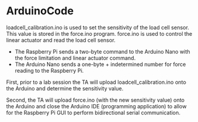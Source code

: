 # ArduinoCode
loadcell_calibration.ino is used to set the sensitivity of the load cell sensor. This value is stored in the force.ino program.
force.ino is used to control the linear actuator and read the load cell sensor. 
  + The Raspberry Pi sends a two-byte command to the Arduino Nano with the force limitation and linear actuator command.
  + The Arduino Nano sends a one-byte + indetermined number for force reading to the Raspberry Pi.

First, prior to a lab session the TA will upload loadcell_calibration.ino onto the Arduino and determine the sensitivity value.

Second, the TA will upload force.ino (with the new sensitivity value) onto the Arduino and close the Arduino IDE (programming application) to allow for the Raspberry Pi GUI to perform bidirectional serial communication.
